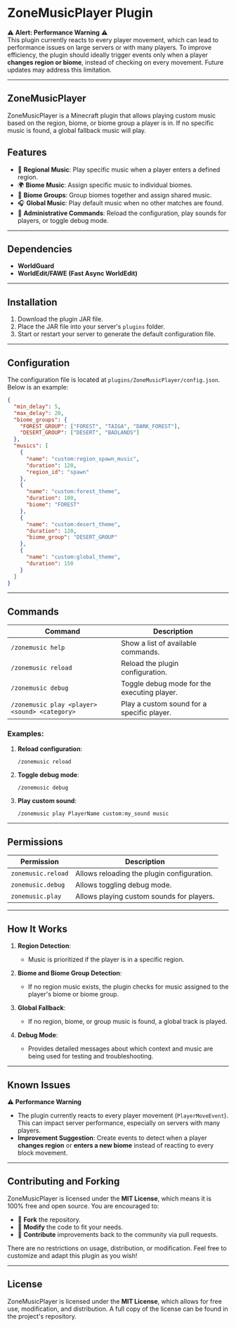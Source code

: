 # ZoneMusicPlayer Plugin

⚠️ **Alert: Performance Warning** ⚠️  
This plugin currently reacts to every player movement, which can lead to performance issues on large servers or with many players. To improve efficiency, the plugin should ideally trigger events only when a player **changes region or biome**, instead of checking on every movement. Future updates may address this limitation.

---

## ZoneMusicPlayer

ZoneMusicPlayer is a Minecraft plugin that allows playing custom music based on the region, biome, or biome group a player is in. If no specific music is found, a global fallback music will play.

## Features

- 🎵 **Regional Music**: Play specific music when a player enters a defined region.
- 🌍 **Biome Music**: Assign specific music to individual biomes.
- 🌳 **Biome Groups**: Group biomes together and assign shared music.
- 🎧 **Global Music**: Play default music when no other matches are found.
- 🔧 **Administrative Commands**: Reload the configuration, play sounds for players, or toggle debug mode.

---

## Dependencies

- **WorldGuard**
- **WorldEdit/FAWE (Fast Async WorldEdit)**

---

## Installation

1. Download the plugin JAR file.
2. Place the JAR file into your server's `plugins` folder.
3. Start or restart your server to generate the default configuration file.

---

## Configuration

The configuration file is located at `plugins/ZoneMusicPlayer/config.json`. Below is an example:

```json
{
  "min_delay": 5,
  "max_delay": 20,
  "biome_groups": {
    "FOREST_GROUP": ["FOREST", "TAIGA", "DARK_FOREST"],
    "DESERT_GROUP": ["DESERT", "BADLANDS"]
  },
  "musics": [
    {
      "name": "custom:region_spawn_music",
      "duration": 120,
      "region_id": "spawn"
    },
    {
      "name": "custom:forest_theme",
      "duration": 100,
      "biome": "FOREST"
    },
    {
      "name": "custom:desert_theme",
      "duration": 120,
      "biome_group": "DESERT_GROUP"
    },
    {
      "name": "custom:global_theme",
      "duration": 150
    }
  ]
}
```

---

## Commands

| Command | Description |
|---------|-------------|
| `/zonemusic help` | Show a list of available commands. |
| `/zonemusic reload` | Reload the plugin configuration. |
| `/zonemusic debug` | Toggle debug mode for the executing player. |
| `/zonemusic play <player> <sound> <category>` | Play a custom sound for a specific player. |

### Examples:
1. **Reload configuration**:
   ```
   /zonemusic reload
   ```
2. **Toggle debug mode**:
   ```
   /zonemusic debug
   ```
3. **Play custom sound**:
   ```
   /zonemusic play PlayerName custom:my_sound music
   ```

---

## Permissions

| Permission              | Description                                |
|--------------------------|--------------------------------------------|
| `zonemusic.reload`       | Allows reloading the plugin configuration. |
| `zonemusic.debug`        | Allows toggling debug mode.                |
| `zonemusic.play`         | Allows playing custom sounds for players.  |

---

## How It Works

1. **Region Detection**:
    - Music is prioritized if the player is in a specific region.

2. **Biome and Biome Group Detection**:
    - If no region music exists, the plugin checks for music assigned to the player's biome or biome group.

3. **Global Fallback**:
    - If no region, biome, or group music is found, a global track is played.

4. **Debug Mode**:
    - Provides detailed messages about which context and music are being used for testing and troubleshooting.

---

## Known Issues

⚠️ **Performance Warning**
- The plugin currently reacts to every player movement (`PlayerMoveEvent`). This can impact server performance, especially on servers with many players.
- **Improvement Suggestion**: Create events to detect when a player **changes region** or **enters a new biome** instead of reacting to every block movement.

---

## Contributing and Forking

ZoneMusicPlayer is licensed under the **MIT License**, which means it is 100% free and open source. You are encouraged to:
- 🎉 **Fork** the repository.
- 🔧 **Modify** the code to fit your needs.
- 🔄 **Contribute** improvements back to the community via pull requests.

There are no restrictions on usage, distribution, or modification. Feel free to customize and adapt this plugin as you wish!

---

## License

ZoneMusicPlayer is licensed under the **MIT License**, which allows for free use, modification, and distribution. A full copy of the license can be found in the project's repository.
